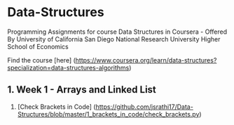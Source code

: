 # Data-Structures
Programming Assignments for course Data Structures in Coursera - Offered By University of California San Diego National Research University Higher School of Economics

Find the course [here] (https://www.coursera.org/learn/data-structures?specialization=data-structures-algorithms)

## 1. Week 1 -  Arrays and Linked List

1. [Check Brackets in Code] (https://github.com/jsrathi17/Data-Structures/blob/master/1_brackets_in_code/check_brackets.py)
